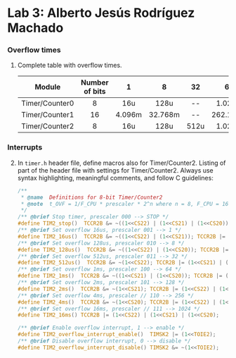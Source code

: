 # Lab 3: Alberto Jesús Rodríguez Machado

### Overflow times

1. Complete table with overflow times.

   | **Module** | **Number of bits** | **1** | **8** | **32** | **64** | **128** | **256** | **1024** |
   | :-: | :-: | :-: | :-: | :-: | :-: | :-: | :-: | :-: |
   | Timer/Counter0 | 8  |   16u  |   128u  |  --  | 1.024m   |   --   | 4.096m | 16.384m  |
   | Timer/Counter1 | 16 | 4.096m | 32.768m |  --  | 262.144m |   --   | 1.049  |  4.194   |
   | Timer/Counter2 | 8  |   16u  |   128u  | 512u | 1.024m   | 2.048m | 4.096m | 16.384m  |

### Interrupts

2. In `timer.h` header file, define macros also for Timer/Counter2. Listing of part of the header file with settings for Timer/Counter2. Always use syntax highlighting, meaningful comments, and follow C guidelines:

   ```c
   /**
    * @name  Definitions for 8-bit Timer/Counter2
    * @note  t_OVF = 1/F_CPU * prescaler * 2^n where n = 8, F_CPU = 16 MHz
    */
   /** @brief Stop timer, prescaler 000 --> STOP */
   #define TIM2_stop()  TCCR2B &= ~((1<<CS22) | (1<<CS21) | (1<<CS20));
   /** @brief Set overflow 16us, prescaler 001 --> 1 */
   #define TIM2_16us()  TCCR2B &= ~((1<<CS22) | (1<<CS21)); TCCR2B |= (1<<CS20);
   /** @brief Set overflow 128us, prescaler 010 --> 8 */
   #define TIM2_128us()  TCCR2B &= ~((1<<CS22) | (1<<CS20)); TCCR2B |= (1<<CS21);
   /** @brief Set overflow 512us, prescaler 011 --> 32 */
   #define TIM2_512us()  TCCR2B &= ~(1<<CS22); TCCR2B |= (1<<CS21) | (1<<CS20);
   /** @brief Set overflow 1ms, prescaler 100 --> 64 */
   #define TIM2_1ms()  TCCR2B &= ~((1<<CS21) | (1<<CS20)); TCCR2B |= (1<<CS22); 
   /** @brief Set overflow 2ms, prescaler 101 --> 128 */
   #define TIM2_2ms()  TCCR2B &= ~(1<<CS21); TCCR2B |= (1<<CS22) | (1<<CS20); 
   /** @brief Set overflow 4ms, prescaler // 110 --> 256 */
   #define TIM2_4ms()  TCCR2B &= ~(1<<CS20); TCCR2B |= (1<<CS22) | (1<<CS21);    
   /** @brief Set overflow 16ms, prescaler // 111 --> 1024 */
   #define TIM2_16ms() TCCR2B |= (1<<CS22) | (1<<CS21) | (1<<CS20);

   /** @brief Enable overflow interrupt, 1 --> enable */
   #define TIM2_overflow_interrupt_enable()  TIMSK2 |= (1<<TOIE2);
   /** @brief Disable overflow interrupt, 0 --> disable */
   #define TIM2_overflow_interrupt_disable() TIMSK2 &= ~(1<<TOIE2);
   ```
